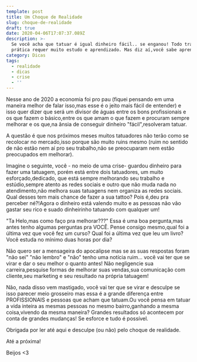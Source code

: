 ```yaml
---
template: post
title: Um Choque de Realidade
slug: choque-de-realidade
draft: true
date: 2020-04-06T17:07:37.089Z
description: >-
  Se você acha que tatuar é igual dinheiro fácil.. se enganou! Todo trabalho de
  prática requer muito estudo e aprendizado. Mas diz aí,você sabe aprender??
category: Dicas
tags:
  - realidade
  - dicas
  - crise
  - ''
---
```

Nesse ano de 2020 a economia foi pro pau (fiquei pensando em uma maneira melhor de falar isso,mas esse é o jeito mais fácil de entender) e isso quer dizer que será um divisor de águas entre os bons profissionais e os que fazem o básico,entre os que amam o que fazem e procuram sempre melhorar e os que,na ânsia de conseguir dinheiro "fácil",resolveram tatuar.

A questão é que nos próximos meses muitos tatuadores não terão como se recolocar no mercado,isso porque são muito ruins mesmo (ruim no sentido de não estão nem aí pro seu trabalho,não se preocuparam nem estão preocupados em melhorar). 

Imagine o seguinte, você - no meio de uma crise- guardou dinheiro para fazer uma tatuagem, porém está entre dois tatuadores, um muito esforçado,dedicado, que está sempre melhorando seu trabalho e estúdio,sempre atento as redes sociais e outro que não muda nada no atendimento,não melhora suas tatuagens nem organiza as redes sociais. Qual desses tem mais chance de fazer a sua tattoo? Pois é,deu pra perceber né?!Agora o dinheiro está valendo muito e as pessoas não vão gastar seu rico e suado dinheirinho tatuando com qualquer um! 

"Ta Helo,mas como faço pra melhorar???" Essa é uma boa pergunta,mas antes tenho algumas perguntas pra VOCÊ. Pense consigo mesmo,qual foi a última vez que você fez um curso? Qual foi a última vez que leu um livro? Você estuda no mínimo duas horas por dia? 

Não quero ser a mensageira do apocalipse mas se as suas respostas foram "não sei" "não lembro" e "não" tenho uma notícia ruim... você vai ter que se virar e dar o seu melhor o quanto antes! Não negligencie sua  carreira,pesquise formas de melhorar suas vendas,sua comunicação com cliente,seu marketing e seu resultado na própria tatuagem! 

Não, nada disso vem mastigado, você vai ter que se virar e desculpe se isso parecer meio grosseiro mas essa é a grande diferença entre PROFISSIONAIS e pessoas que acham que tatuam.Ou você pensa em tatuar a vida inteira as mesmas pessoas no mesmo bairro,ganhando a mesma coisa,vivendo da mesma maneira? Grandes resultados só acontecem por conta de grandes mudanças! Se esforce e tudo é possível. 

Obrigada por ler até aqui e desculpe (ou não) pelo choque de realidade. 

Até a próxima! 

Beijos <3
